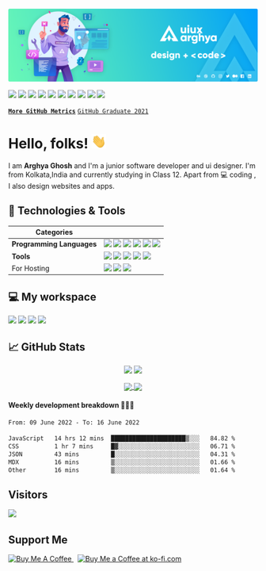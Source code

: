 <!-- GitHub Profile README -->

[![Header](https://raw.githubusercontent.com/uiuxarghya/uiuxarghya/main/assets/header1.png "Header")](https://github.com/uiuxarghya)

[![](https://img.shields.io/badge/Twitter-informational?style=flat&logo=Twitter&logoColor=white&color=1DA1F2)](https://twitter.com/uiuxarghya)
[![](https://img.shields.io/badge/Instagram-informational?style=flat&logo=Instagram&logoColor=white&color=E4405F)](https://instagram.com/uiuxarghya)
[![](https://img.shields.io/badge/Facebook-informational?style=flat&logo=Facebook&logoColor=white&color=1877F2)](https://facebook.com/uiuxarghya)
[![](https://img.shields.io/badge/Dribbble-informational?style=flat&logo=Dribbble&logoColor=white&color=EA4C89)](https://dribbble.com/uiuxarghya)
[![](https://img.shields.io/badge/Behance-informational?style=flat&logo=Behance&logoColor=white&color=1769FF)](https://behance.net/uiuxarghya)
[![](https://img.shields.io/badge/Polywork-informational?style=flat&logo=polywork&logoColor=white&color=543DE0)](https://www.poly.work/uiuxarghya)
[![](https://img.shields.io/badge/Medium-informational?style=flat&logo=Medium&logoColor=white&color=000000)](https://uiuxarghya.medium.com/)
[![](https://img.shields.io/badge/LinkedIn-informational?style=flat&logo=LinkedIn&logoColor=white&color=0A66C2)](https://in.linkedin.com/in/uiuxarghya)
[![](https://img.shields.io/badge/DEV-informational?style=flat&logo=devdotto&logoColor=white&color=0A0A0A)](https://dev.to/uiuxarghya)
[![](https://img.shields.io/badge/hashnode-informational?style=flat&logo=hashnode&logoColor=white&color=2962FF)](https://uiuxarghya.hashnode.dev) 

[**`More GitHub Metrics`**](https://metrics.lecoq.io/about/uiuxarghya)
[`GitHub Graduate 2021`](https://education.github.com/graduation/yearbook?sort=az&page=66&search=uiuxarghya#uiuxarghya)



<!--------------------
![GitHub followers](https://img.shields.io/github/followers/uiuxarghya?label=Follow&style=social)
![GitHub Repo stars](https://img.shields.io/github/stars/uiuxarghya/uiuxarghya?style=social)
![GitHub Sponsors](https://img.shields.io/github/sponsors/uiuxarghya?style=social)
![Twitter Follow](https://img.shields.io/twitter/follow/uiuxarghya?label=Follow&style=social)
![Instagram](https://img.shields.io/badge/-E4405F?logo=instagram&label=Follow&style=social)
------------------------>

# Hello, folks! <img src="https://raw.githubusercontent.com/uiuxarghya/uiuxarghya/main/assets/wave.gif" width="30"> 

I am **Arghya Ghosh** and I'm a junior software developer and ui designer. I'm from Kolkata,India and currently studying in Class 12. 
Apart from 💻 coding , I also design websites and apps.


## 🔧 Technologies & Tools


| **Categories**  |   |
|---|---|
| **Programming Languages** |![](https://img.shields.io/badge/Java-informational?style=flat&logo=java&logoColor=white&color=007396) ![](https://img.shields.io/badge/HTML_5-informational?style=flat&logo=html5&logoColor=white&color=E34F26) ![](https://img.shields.io/badge/CSS_3-informational?style=flat&logo=css3&logoColor=white&color=1572B6) ![](https://img.shields.io/badge/JavaScript-informational?style=flat&logo=javascript&logoColor=black&color=F7DF1E) ![](https://img.shields.io/badge/React-informational?style=flat&logo=react&logoColor=white&color=61DAFB) ![](https://img.shields.io/badge/Next_JS-informational?style=flat&logo=next.js&logoColor=white&color=000000)  |
| **Tools** |![](https://img.shields.io/badge/VS_Code-informational?style=flat&logo=visual-studio-code&logoColor=white&color=007ACC) ![](https://img.shields.io/badge/Hyper-informational?style=flat&logo=Hyper&logoColor=white&color=000000) ![](https://img.shields.io/badge/PowerShell-informational?style=flat&logo=PowerShell&logoColor=white&color=2bbc8a) ![](https://img.shields.io/badge/Google_Chrome-informational?style=flat&logo=google-chrome&logoColor=white&color=4285F4) ![](https://img.shields.io/badge/Firefox-informational?style=flat&logo=firefoxbrowser&logoColor=white&color=FF7139)|
| For Hosting | ![](https://img.shields.io/badge/Netlify-informational?style=flat&logo=netlify&logoColor=white&color=00C7B7) ![](https://img.shields.io/badge/Vercel-informational?style=flat&logo=vercel&logoColor=white&color=000000) ![](https://img.shields.io/badge/Heroku-informational?style=flat&logo=heroku&logoColor=white&color=430098)  |

##  💻 My workspace

![](https://img.shields.io/badge/Windows_11-informational?style=flat&logo=Windows&logoColor=white&color=0078d6)
![](https://img.shields.io/badge/Intel-i5_9th_Gen-informational?style=flat&logo=intel&logoColor=white&color=0071C5)
![](https://img.shields.io/badge/RAM-8_GB-informational?style=flat&logo=data:image/png;base64,iVBORw0KGgoAAAANSUhEUgAAAA4AAAAOCAYAAAAfSC3RAAAABmJLR0QA/wD/AP+gvaeTAAAAqUlEQVQokaWSsQ3CQAxF36GIMlQMAbkFaOgoGQCJIdiKIl3YIYxAg6gjSso0n8YJLhC5E1+yLJ39zpb84V9JCpK2lqOkpUX0tW/gQlJnuZZ0tKh9begPBq2BfeJyTQjhNkxrJd0lPTWtFmBmv5TABbgmTCwBCvdwSlwVPzFbxXTLqAZ4ADsPvhLADRCBDj7nWAEHYD4B98B5PIfBWQbwoLdc5SxX/bRcrt4PhcIRoFAWyAAAAABJRU5ErkJggg==&logoColor=white&color=GREEN)
![](https://img.shields.io/badge/NVIDIA-GEFORCE_GTX_1650-informational?style=flat&logo=nvidia&logoColor=white&color=76bc00)

 

## &#x1f4c8; GitHub Stats


<p align="center">
  <img width="49%" src="https://github-readme-stats.vercel.app/api?username=uiuxarghya&show_icons=true&count_private=true&title_color=ffffff&text_color=c9cacc&icon_color=2bbc8a&bg_color=161b22" />
  <img width="49%" src="https://github-readme-streak-stats.herokuapp.com?user=uiuxarghya&date_format=n%2Fj%5B%2FY%5D&border=FFFFFF&ring=2BBC8A&currStreakNum=FFFFFF&stroke=FFFFFF&background=161B22&sideNums=FFFFFF&sideLabels=2BBC8A&dates=ECECEC&currStreakLabel=2BBC8A" />
</p>

<p align="center">
 <a href="https://github.com/javaistic/javaistic">
  <img width="49%" align="center" src="https://github-readme-stats.vercel.app/api/pin/?username=javaistic&repo=javaistic&title_color=ffffff&text_color=c9cacc&icon_color=2bbc8a&bg_color=161b22" />
</a>
 <a href="https://github.com/uiuxarghya/8bits">
  <img width="49%" align="center" src="https://github-readme-stats.vercel.app/api/pin/?username=uiuxarghya&repo=8bits&title_color=ffffff&text_color=c9cacc&icon_color=2bbc8a&bg_color=161b22" />
</a>
</p>

#### Weekly development breakdown 👨🏻‍💻
<!--START_SECTION:waka-->

```text
From: 09 June 2022 - To: 16 June 2022

JavaScript   14 hrs 12 mins  █████████████████████▒░░░   84.82 %
CSS          1 hr 7 mins     █▓░░░░░░░░░░░░░░░░░░░░░░░   06.71 %
JSON         43 mins         █░░░░░░░░░░░░░░░░░░░░░░░░   04.31 %
MDX          16 mins         ▒░░░░░░░░░░░░░░░░░░░░░░░░   01.66 %
Other        16 mins         ▒░░░░░░░░░░░░░░░░░░░░░░░░   01.64 %
```

<!--END_SECTION:waka-->

## Visitors</br>
  <a href="#"><img src="https://badges.pufler.dev/visits/uiuxarghya/uiuxarghya"></a>
  
## Support Me 
<a href="https://www.buymeacoffee.com/uiuxarghya" target="_blank">
 <img src="https://cdn.buymeacoffee.com/buttons/v2/default-yellow.png" alt="Buy Me A Coffee" style="height: 36px !important" >
</a>
&nbsp;
<a href='https://ko-fi.com/uiuxarghya' target='_blank'>
 <img height='36' style='border:0px;height:36px;' src='https://cdn.ko-fi.com/cdn/kofi5.png?v=3' border='0' alt='Buy Me a Coffee at ko-fi.com' />
</a>
